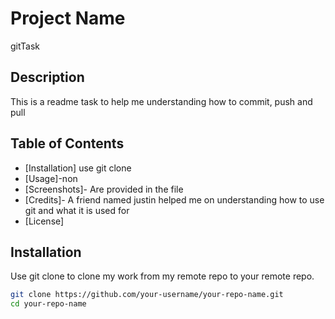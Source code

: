 # Project Name
gitTask
## Description
This is a readme task to help me understanding how to commit, push and pull

## Table of Contents
- [Installation] use git clone
- [Usage]-non
- [Screenshots]- Are provided in the file
- [Credits]- A friend named justin helped me on understanding how to use git and what it is used for
- [License]

## Installation
Use git clone to clone my work from my remote repo to your remote repo.

```bash
git clone https://github.com/your-username/your-repo-name.git
cd your-repo-name
